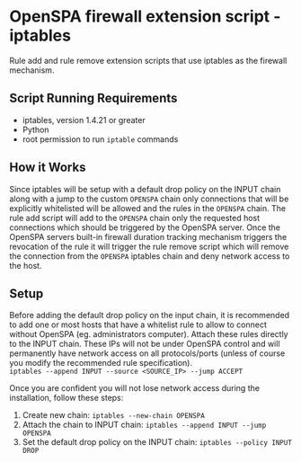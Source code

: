 # OpenSPA firewall extension script - iptables
Rule add and rule remove extension scripts that use iptables as the firewall mechanism.

## Script Running Requirements
* iptables, version 1.4.21 or greater
* Python
* root permission to run `iptable` commands

## How it Works
Since iptables will be setup with a default drop policy on the INPUT chain along
with a jump to the custom `OPENSPA` chain only connections that will be explicitly
whitelisted will be allowed and the rules in the `OPENSPA` chain.
The rule add script will add to the `OPENSPA` chain only the requested host connections 
which should be triggered by the OpenSPA server. Once the OpenSPA servers built-in
firewall duration tracking mechanism triggers the revocation of the rule it will trigger
the rule remove script which will remove the connection from the `OPENSPA` iptables 
chain and deny network access to the host.

## Setup
Before adding the default drop policy on the input chain, it is recommended to add one 
or most hosts that have a whitelist rule to allow to connect without OpenSPA
(eg. administrators computer). Attach these rules directly to the INPUT 
chain. These IPs will not be under OpenSPA control and will permanently have 
network access on all protocols/ports (unless of course you modify the recommended 
rule specification). \
`iptables --append INPUT --source <SOURCE_IP> --jump ACCEPT`

Once you are confident you will not lose network access during the installation, follow
these steps:
1. Create new chain: `iptables --new-chain OPENSPA`
2. Attach the chain to INPUT chain: `iptables --append INPUT --jump OPENSPA`
3. Set the default drop policy on the INPUT chain: `iptables --policy INPUT DROP`

